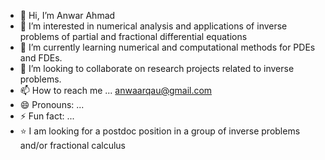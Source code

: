 - 👋 Hi, I’m Anwar Ahmad 
- 👀 I’m interested in numerical analysis and applications of inverse problems of partial and fractional differential equations 
- 🌱 I’m currently learning numerical and computational methods for PDEs and FDEs.
- 💞️ I’m looking to collaborate on research projects related to inverse problems.
- 📫 How to reach me ... anwaarqau@gmail.com
- 😄 Pronouns: ...
- ⚡ Fun fact: ...
- ⭐ I am looking for a postdoc position in a group of inverse problems and/or fractional calculus
<!---
Anwaar82/Anwaar82 is a ✨ special ✨ repository because its `README.md` (this file) appears on your GitHub profile.
You can click the Preview link to take a look at your changes.
--->
